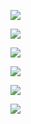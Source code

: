 ![](https://drive.google.com/uc?id=1-U8SHobgst-8Juu3oLR_OcPqBJ_iDliR)

![](https://drive.google.com/uc?id=1-owmVDPWAZJ1aYoqcpjdUfWWgudZOx-u) 

![](https://drive.google.com/uc?id=1-oEoGlO8H5G4PM9PuhgSmAesvFRZuwNe) 

![](https://drive.google.com/uc?id=1-nvRww9oHe34Yt5GJxXfCB_XgFBDIBGp) 

![](https://drive.google.com/uc?id=1-j_-kSlBGMMLb9fkZWSLJV87tU5d495d) 

![](https://drive.google.com/uc?id=1-g_Q2GAURrtEkZXaF1EZEUucpQyc7bdv)
